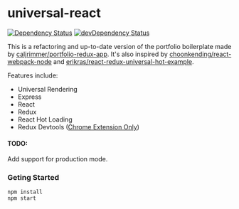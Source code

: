 # universal-react

[![Dependency Status][dep-status-img]][dep-status-link]
[![devDependency Status][dev-dep-status-img]][dev-dep-status-link]

[dep-status-img]: https://david-dm.org/expositor/universal-react.svg
[dep-status-link]: https://david-dm.org/expositor/universal-react
[dev-dep-status-img]: https://david-dm.org/expositor/universal-react/dev-status.svg
[dev-dep-status-link]: https://david-dm.org/expositor/universal-react#info=devDependencies

This is a refactoring and up-to-date version of the portfolio boilerplate made by [caljrimmer/portfolio-redux-app](https://github.com/caljrimmer/portfolio-redux-app). It's also inspired by [choonkending/react-webpack-node](https://github.com/choonkending/react-webpack-node) and [erikras/react-redux-universal-hot-example](https://github.com/erikras/react-redux-universal-hot-example).

Features include:

* Universal Rendering 
* Express
* React
* Redux
* React Hot Loading
* Redux Devtools ([Chrome Extension Only](https://github.com/zalmoxisus/redux-devtools-extension)) 

#### TODO:

Add support for production mode.

### Geting Started
```
npm install
npm start
```
